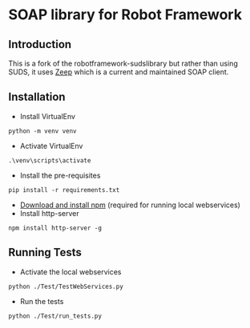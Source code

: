 # SOAP library for Robot Framework

## Introduction

This is a fork of the robotframework-sudslibrary but rather than using SUDS, it uses
[Zeep](https://github.com/mvantellingen/python-zeep) which is a current and maintained SOAP client.

## Installation

- Install VirtualEnv
```
python -m venv venv
```
- Activate VirtualEnv
```
.\venv\scripts\activate
```
- Install the pre-requisites
```
pip install -r requirements.txt
```
- [Download and install npm](https://nodejs.org/en/) (required for running local webservices)
- Install http-server
```
npm install http-server -g
```

## Running Tests
- Activate the local webservices
```
python ./Test/TestWebServices.py
```
- Run the tests
```
python ./Test/run_tests.py
```